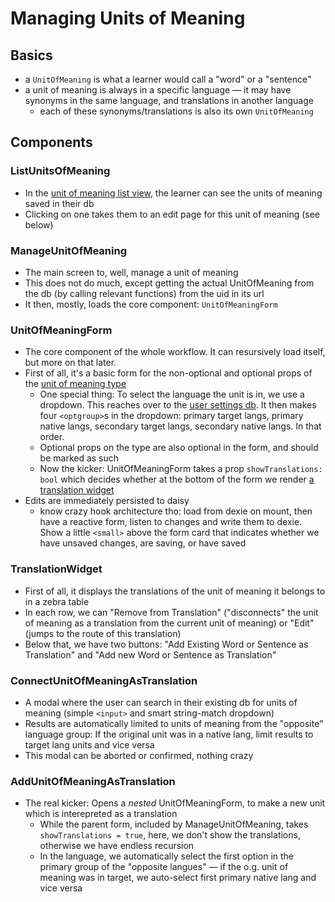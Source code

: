 # Managing Units of Meaning

## Basics

- a `UnitOfMeaning` is what a learner would call a "word" or a "sentence"
- a unit of meaning is always in a specific language — it may have synonyms in the same language, and translations in another language
  - each of these synonyms/translations is also its own `UnitOfMeaning`

## Components

### ListUnitsOfMeaning

- In the [unit of meaning list view](../src/modules/unit-of-meaning/user-interaction/list-units-of-meaning/ListUnitsOfMeaning.vue), the learner can see the units of meaning saved in their db
- Clicking on one takes them to an edit page for this unit of meaning (see below)

### ManageUnitOfMeaning

- The main screen to, well, manage a unit of meaning
- This does not do much, except getting the actual UnitOfMeaning from the db (by calling relevant functions) from the uid in its url
- It then, mostly, loads the core component: `UnitOfMeaningForm`

### UnitOfMeaningForm

- The core component of the whole workflow. It can resursively load itself, but more on that later.
- First of all, it's a basic form for the non-optional and optional props of the [unit of meaning type](../src/modules/unit-of-meaning/types/UnitOfMeaning.ts)
  - One special thing: To select the language the unit is in, we use a dropdown. This reaches over to the [user settings db](../src/modules/user-settings/utils/useUserSettingsDB.ts). It then makes four `<optgroup>`s in the dropdown: primary target langs, primary native langs, secondary target langs, secondary native langs. In that order.
  - Optional props on the type are also optional in the form, and should be marked as such
  - Now the kicker: UnitOfMeaningForm takes a prop `showTranslations: bool` which decides whether at the bottom of the form we render [a translation widget](../src/modules/unit-of-meaning/user-interaction/manage-unit-of-meaning/TranslationsWidget.vue)
- Edits are immediately persisted to daisy
  - know crazy hook architecture tho: load from dexie on mount, then have a reactive form, listen to changes and write them to dexie. Show a little `<small>` above the form card that indicates whether we have unsaved changes, are saving, or have saved

### TranslationWidget

- First of all, it displays the translations of the unit of meaning it belongs to in a zebra table
- In each row, we can "Remove from Translation" ("disconnects" the unit of meaning as a translation from the current unit of meaning) or "Edit" (jumps to the route of this translation)
- Below that, we have two buttons: "Add Existing Word or Sentence as Translation" and "Add new Word or Sentence as Translation"

### ConnectUnitOfMeaningAsTranslation

- A modal where the user can search in their existing db for units of meaning (simple `<input>` and smart string-match dropdown)
- Results are automatically limited to units of meaning from the "opposite" language group: If the original unit was in a native lang, limit results to target lang units and vice versa
- This modal can be aborted or confirmed, nothing crazy

### AddUnitOfMeaningAsTranslation

- The real kicker: Opens a *nested* UnitOfMeaningForm, to make a new unit which is interepreted as a translation
  - While the parent form, included by ManageUnitOfMeaning, takes `showTranslations = true`, here, we don't show the translations, otherwise we have endless recursion
  - In the language, we automatically select the first option in the primary group of the "opposite langues" — if the o.g. unit of meaning was in target, we auto-select first primary native lang and vice versa